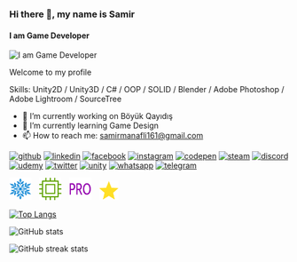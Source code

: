 ### Hi there 👋, my name is Samir
#### I am Game Developer
![I am Game Developer](https://media.licdn.com/dms/image/D4E16AQGLXIRLbsjlZA/profile-displaybackgroundimage-shrink_350_1400/0/1692186615938?e=1717632000&v=beta&t=F84yO2YJyGke4lZtkCWakQYPX11bMUF0b6UeeCe6hXM)

Welcome to my profile

Skills: Unity2D / Unity3D / C# / OOP / SOLID / Blender / Adobe Photoshop / Adobe Lightroom / SourceTree

- 🔭 I’m currently working on Böyük Qayıdış 
- 🌱 I’m currently learning Game Design 
- 📫 How to reach me: samirmanafli161@gmail.com 


[<img src='https://cdn.jsdelivr.net/npm/simple-icons@3.0.1/icons/github.svg' alt='github' height='40'>](https://github.com/SamirManafDev)  [<img src='https://cdn.jsdelivr.net/npm/simple-icons@3.0.1/icons/linkedin.svg' alt='linkedin' height='40'>](https://www.linkedin.com/in/samirmanafdev/)  [<img src='https://cdn.jsdelivr.net/npm/simple-icons@3.0.1/icons/facebook.svg' alt='facebook' height='40'>](https://www.facebook.com/100008759597493)  [<img src='https://cdn.jsdelivr.net/npm/simple-icons@3.0.1/icons/instagram.svg' alt='instagram' height='40'>](https://www.instagram.com/manafov_samir/)  [<img src='https://cdn.jsdelivr.net/npm/simple-icons@3.0.1/icons/codepen.svg' alt='codepen' height='40'>](https://codepen.io/SamirManafDev)  [<img src='https://cdn.jsdelivr.net/npm/simple-icons@3.0.1/icons/steam.svg' alt='steam' height='40'>](https://steamcommunity.com/profiles/76561199498898248/home)  [<img src='https://cdn.jsdelivr.net/npm/simple-icons@3.0.1/icons/discord.svg' alt='discord' height='40'>](https://discordapp.com/users/1095419421603942451)  [<img src='https://cdn.jsdelivr.net/npm/simple-icons@3.0.1/icons/udemy.svg' alt='udemy' height='40'>](https://www.udemy.com/user/samir-1737/)  [<img src='https://cdn.jsdelivr.net/npm/simple-icons@3.0.1/icons/twitter.svg' alt='twitter' height='40'>](https://twitter.com/samir_manafli)  [<img src='https://cdn.jsdelivr.net/npm/simple-icons@3.0.1/icons/unity.svg' alt='unity' height='40'>](SamirManafDev)  [<img src='https://cdn.jsdelivr.net/npm/simple-icons@3.0.1/icons/whatsapp.svg' alt='whatsapp' height='40'>](https://wa.me/qr/ZYWIGW6IJ6IUF1)  [<img src='https://cdn.jsdelivr.net/npm/simple-icons@3.0.1/icons/telegram.svg' alt='telegram' height='40'>](https://t.me/manafov_samir)  

<a href='https://archiveprogram.github.com/'><img src='https://raw.githubusercontent.com/acervenky/animated-github-badges/master/assets/acbadge.gif' width='40' height='40'></a> <a href='https://docs.github.com/en/developers'><img src='https://raw.githubusercontent.com/acervenky/animated-github-badges/master/assets/devbadge.gif' width='40' height='40'></a> <a href='https://github.com/pricing'><img src='https://raw.githubusercontent.com/acervenky/animated-github-badges/master/assets/pro.gif' width='40' height='40'></a> <a href='https://stars.github.com/'><img src='https://raw.githubusercontent.com/acervenky/animated-github-badges/master/assets/starbadge.gif' width='35' height='35'></a> 

[![Top Langs](https://github-readme-stats.vercel.app/api/top-langs/?username=SamirManafDev)](https://github.com/anuraghazra/github-readme-stats)

![GitHub stats](https://github-readme-stats.vercel.app/api?username=SamirManafDev&show_icons=true&count_private=true)  

![GitHub streak stats](https://streak-stats.demolab.com/?user=SamirManafDev)  

